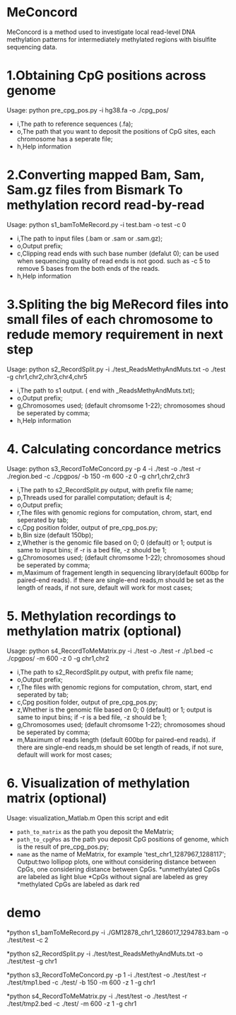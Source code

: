 
# MeConcord
MeConcord is a method used to investigate local read-level DNA methylation patterns for intermediately methylated regions with bisulfite sequencing data.

# 1.Obtaining CpG positions across genome
Usage: python pre_cpg_pos.py -i hg38.fa -o ./cpg_pos/
* i,The path to reference sequences (.fa);
* o,The path that you want to deposit the positions of CpG sites, each chromosome has a seperate file;
* h,Help information

# 2.Converting mapped Bam, Sam, Sam.gz files from Bismark To methylation record read-by-read
Usage: python s1_bamToMeRecord.py -i test.bam -o test -c 0
* i,The path to input files (.bam or .sam or .sam.gz);
* o,Output prefix;
* c,Clipping read ends with such base number (defalut 0); can be used when sequencing quality of read ends is not good. such as -c 5 to remove 5 bases from the both ends of the reads.
* h,Help information

# 3.Spliting the big MeRecord files into small files of each chromosome to redude memory requirement in next step
Usage: python s2_RecordSplit.py -i ./test_ReadsMethyAndMuts.txt -o ./test -g chr1,chr2,chr3,chr4,chr5
* i,The path to s1 output. ( end with _ReadsMethyAndMuts.txt);
* o,Output prefix;
* g,Chromosomes used; (default chromsome 1-22); chromosomes shoud be seperated by comma;
* h,Help information

# 4. Calculating concordance metrics
Usage: python s3_RecordToMeConcord.py -p 4 -i ./test -o ./test -r ./region.bed -c ./cpgpos/ -b 150 -m 600 -z 0 -g chr1,chr2,chr3
* i,The path to s2_RecordSplit.py output, with prefix file name;
* p,Threads used for parallel computation; default is 4;
* o,Output prefix;
* r,The files with genomic regions for computation, chrom, start, end seperated by tab;
* c,Cpg position folder, output of pre_cpg_pos.py;
* b,Bin size (default 150bp);
* z,Whether is the genomic file based on 0; 0 (default) or 1; output is same to input bins; if -r is a bed file, -z should be 1;
* g,Chromosomes used; (default chromsome 1-22); chromosomes shoud be seperated by comma;
* m,Maximum of fragement length in sequencing library(default 600bp for paired-end reads). if there are single-end reads,m should be set as the length of reads, if not sure, default will work for most cases;

# 5. Methylation recordings to methylation matrix (optional)
Usage: python s4_RecordToMeMatrix.py -i ./test -o ./test -r ./p1.bed -c ./cpgpos/ -m 600 -z 0 -g chr1,chr2
* i,The path to s2_RecordSplit.py output, with prefix file name;
* o,Output prefix;
* r,The files with genomic regions for computation, chrom, start, end seperated by tab;
* c,Cpg position folder, output of pre_cpg_pos.py;
* z,Whether is the genomic file based on 0; 0 (default) or 1; output is same to input bins; if -r is a bed file, -z should be 1;
* g,Chromosomes used; (default chromsome 1-22); chromosomes shoud be seperated by comma;
* m,Maximum of reads length (default 600bp for paired-end reads). if there are single-end reads,m should be set length of reads, if not sure, default will work for most cases;

# 6. Visualization of methylation matrix (optional)
Usage: visualization_Matlab.m 
Open this script and edit
* `path_to_matrix` as the path you deposit the MeMatrix;
* `path_to_cpgPos` as the path you deposit CpG positions of genome, which is the result of pre_cpg_pos.py;
* `name` as the name of MeMatrix, for example 'test_chr1_1287967_1288117';
Output:two lollipop plots, one without considering distance between CpGs, one considering distance between CpGs.
*unmethylated CpGs are labeled as light blue
*CpGs without signal are labeled as grey
*methylated CpGs are labeled as dark red

# demo
*python s1_bamToMeRecord.py -i ./GM12878_chr1_1286017_1294783.bam -o ./test/test -c 2

*python s2_RecordSplit.py -i ./test/test_ReadsMethyAndMuts.txt -o ./test/test -g chr1

*python s3_RecordToMeConcord.py -p 1 -i ./test/test -o ./test/test -r ./test/tmp1.bed -c ./test/ -b 150 -m 600 -z 1 -g chr1

*python s4_RecordToMeMatrix.py -i ./test/test -o ./test/test -r ./test/tmp2.bed -c ./test/ -m 600 -z 1 -g chr1